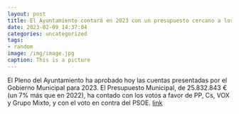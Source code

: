 ```yaml
---
layout: post
title: El Ayuntamiento contará en 2023 con un presupuesto cercano a los 26 millones de euros
date: 2023-02-09 14:37:04
categories: uncategorized
tags:
- random
image: /img/image.jpg
caption: This is a picture
---
```

El Pleno del Ayuntamiento ha aprobado hoy las cuentas presentadas por el Gobierno Municipal para 2023. El Presupuesto Municipal, de 25.832.843 € (un 7% más que en 2022), ha contado con los votos a favor de PP, Cs, VOX y Grupo Mixto, y con el voto en contra del PSOE.    [link](https://www.ayto-villacanada.es/noticias/el-ayuntamiento-contara-en-2023-con-un-presupuesto-cercano-a-los-26-millones-de-euros/)
